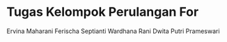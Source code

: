 <h1>Tugas Kelompok Perulangan For</h1>
<td></td>
<td>Ervina Maharani</td>
<td>Ferischa Septianti Wardhana</td>
<td>Rani Dwita Putri Prameswari</td>
